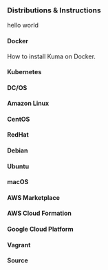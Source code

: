 ### Distributions & Instructions
hello world

#### Docker
How to install Kuma on Docker.

#### Kubernetes

#### DC/OS

#### Amazon Linux

#### CentOS

#### RedHat

#### Debian

#### Ubuntu

#### macOS

#### AWS Marketplace

#### AWS Cloud Formation

#### Google Cloud Platform

#### Vagrant

#### Source